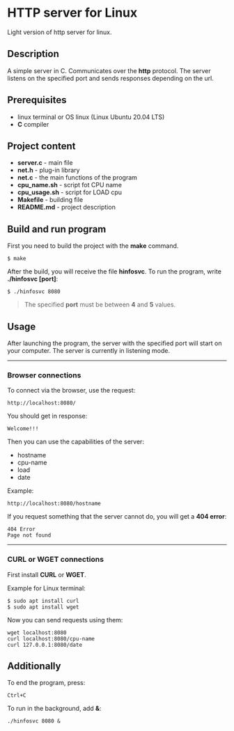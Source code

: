 # HTTP server for Linux
Light version of http server for linux.

## Description
A simple server in C.
Communicates over the **http** protocol. 
The server listens on the specified port and sends responses depending on the url.
## Prerequisites
* linux terminal or OS linux  (Linux Ubuntu 20.04 LTS)
* **C** compiler

## Project content

* **server.c** - main file 
* **net.h** - plug-in library   
* **net.c** - the main functions of the program
* **cpu_name.sh** - script fot CPU name
* **cpu_usage.sh** - script for LOAD cpu
* **Makefile** - building file
* **README.md** - project description 

## Build and run program
First you need to build the project with the **make** command.
```
$ make
```
After the build, you will receive the file **hinfosvc**.
To run the program, write **./hinfosvc [port]**:

```
$ ./hinfosvc 8080
```
> The specified **port** must be between **4** and **5** values.

## Usage 
After launching the program, the server with the specified port will start on your computer.
The server is currently in listening mode.

---
### Browser connections

To connect via the browser, use the request:

```
http://localhost:8080/
```
You should get in response:
```
Welcome!!!
```
Then you can use the capabilities of the server:
* hostname
* cpu-name
* load
* date

Example: 
```
http://localhost:8080/hostname
```
If you request something that the server cannot do, you will get a **404 error**:

```
404 Error
Page not found
```
---
### CURL or WGET connections
First install **CURL** or **WGET**.

Example for Linux terminal:
```
$ sudo apt install curl
$ sudo apt install wget
```

Now you can send requests using them:
```
wget localhost:8080
curl localhost:8080/cpu-name
curl 127.0.0.1:8080/date
```
## Additionally
To end the program, press:
```
Ctrl+C
```
To run in the background, add **&**:
```
./hinfosvc 8080 &
```















